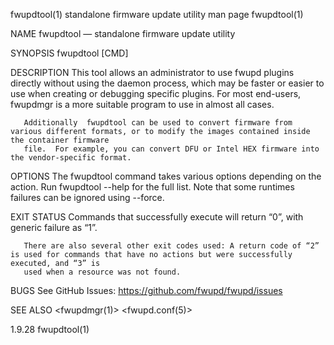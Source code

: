 fwupdtool(1)						  standalone firmware update utility man page						  fwupdtool(1)

NAME
       fwupdtool — standalone firmware update utility

SYNOPSIS
       fwupdtool [CMD]

DESCRIPTION
       This tool allows an administrator to use fwupd plugins directly without using the daemon process, which may be faster or easier to use when creating or
       debugging specific plugins.  For most end-users, fwupdmgr is a more suitable program to use in almost all cases.

       Additionally  fwupdtool can be used to convert firmware from various different formats, or to modify the images contained inside the container firmware
       file.  For example, you can convert DFU or Intel HEX firmware into the vendor-specific format.

OPTIONS
       The fwupdtool command takes various options depending on the action.  Run fwupdtool --help for the full list.  Note that some runtimes failures can  be
       ignored using --force.

EXIT STATUS
       Commands that successfully execute will return “0”, with generic failure as “1”.

       There are also several other exit codes used: A return code of “2” is used for commands that have no actions but were successfully executed, and “3” is
       used when a resource was not found.

BUGS
       See GitHub Issues: <https://github.com/fwupd/fwupd/issues>

SEE ALSO
       <fwupdmgr(1)> <fwupd.conf(5)>

1.9.28																		  fwupdtool(1)
